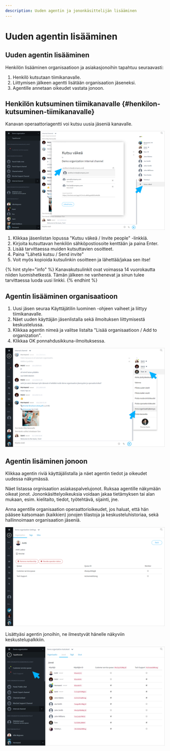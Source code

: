 ```yaml
---
description: Uuden agentin ja jononkäsittelijän lisääminen
---
```


# Uuden agentin lisääminen

## Uuden agentin lisääminen

Henkilön lisääminen organisaatioon ja asiakasjonoihin tapahtuu seuraavasti:

1. Henkilö kutsutaan tiimikanavalle.
2. Liittymisen jälkeen agentti lisätään organisaation jäseneksi.
3. Agentille annetaan oikeudet vastata jonoon.

## Henkilön kutsuminen tiimikanavalle {#henkilon-kutsuminen-tiimikanavalle}

Kanavan operaattoriagentti voi kutsu uusia jäseniä kanavalle.

![](../.gitbook/assets/invite.png)

1. Klikkaa jäsenlistan lopussa "Kutsu väkeä / Invite people" -linkkiä.
2. Kirjoita kutsuttavan henkilön sähköpostiosoite kenttään ja paina Enter.
3. Lisää tarvittaessa muiden kutsuttavien osoitteet.
4. Paina "Lähetä kutsu / Send invite"
5. Voit myös kopioida kutsulinkin osoitteen ja lähettää/jakaa sen itse!

{% hint style="info" %}
Kanavakutsulinkit ovat voimassa 14 vuorokautta niiden luomishetkestä. Tämän jälkeen ne vanhenevat ja sinun tulee tarvittaessa luoda uusi linkki.
{% endhint %}

## Agentin lisääminen organisaatioon

1. Uusi jäsen seuraa Käyttäjätilin luominen -ohjeen vaiheet ja liittyy tiimikanavalle.
2. Näet uuden käyttäjän jäsenlistalla sekä ilmoituksen liittymisestä keskustelussa.
3. Klikkaa agentin nimeä ja valitse listalta "Lisää organisaatioon / Add to organization".
4. Klikkaa OK ponnahdusikkuna-ilmoituksessa.

![Lis&#xE4;&#xE4; agentti organisaatioon](../.gitbook/assets/add-to-organization.png)

## Agentin lisäminen jonoon

Klikkaa agentin riviä käyttäjälistalla ja näet agentin tiedot ja oikeudet uudessa näkymässä.

Näet listassa orgnisaation asiakaspalvelujonot. Ruksaa agentille näkymään oikeat jonot. Jononkäsittelyoikeuksia voidaan jakaa tietämyksen tai alan mukaan, esim. kielitaito, tiedot, työtehtävä, sijainti, jne.

Anna agentille organisaation operaattorioikeudet, jos haluat, että hän pääsee katsomaan \(kaikkien\) jonojen tilastoja ja keskusteluhistoriaa, sekä hallinnoimaan organisaation jäseniä.

![](../.gitbook/assets/organization-member.png)

Lisättyäsi agentin jonoihin, ne ilmestyvät hänelle näkyviin keskustelupalkkiin.

![Jonot n&#xE4;kyviss&#xE4; sivupalkissa](../.gitbook/assets/organization-queues-sidebar.png)

